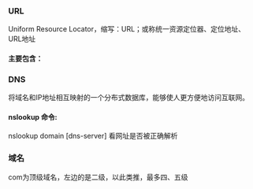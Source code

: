 ### URL
Uniform Resource Locator，缩写：URL；或称统一资源定位器、定位地址、URL地址

#### 主要包含：
[协议类型]://[服务器地址]:[端口号]/[资源层级UNIX文件路径][文件名]?[查询]#[片段ID（锚点）]

### DNS
将域名和IP地址相互映射的一个分布式数据库，能够使人更方便地访问互联网。

#### nslookup 命令:
nslookup domain [dns-server]
看网址是否被正确解析

### 域名
com为顶级域名，左边的是二级，以此类推，最多四、五级
